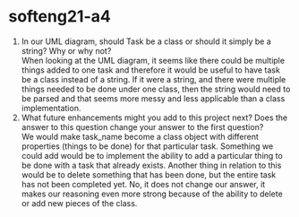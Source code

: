 # softeng21-a4

1. In our UML diagram, should Task be a class or should it simply be a string?  Why or why not?  
When looking at the UML diagram, it seems like there could be multiple things added to one task and therefore it would be useful to have task be a class instead of a string. If it were a string, and there were multiple things needed to be done under one class, then the string would need to be parsed and that seems more messy and less applicable than a class implementation.
2. What future enhancements might you add to this project next?  Does the answer to this question change your answer to the first question?  
We would make task_name become a class object with different properties (things to be done) for that particular task. 
Something we could add would be to implement the ability to add a particular thing to be done with a task that already exists. Another thing in relation to this would be to delete something that has been done, but the entire task has not been completed yet. 
No, it does not change our answer, it makes our reasoning even more strong because of the ability to delete or add new pieces of the class.
